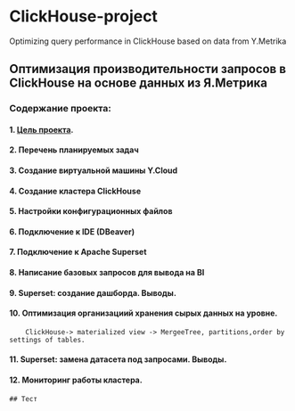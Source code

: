 # ClickHouse-project
Optimizing query performance in ClickHouse based on data from Y.Metrika
## Оптимизация производительности запросов в ClickHouse на основе данных из Я.Метрика
### Содержание проекта:
#### 1. [Цель проекта](https://github.com/im-data-explorer/ClickHouse-project/wiki/CkickHiuse%E2%80%90progect-wiki#%D1%86%D0%B5%D0%BB%D1%8C-%D0%BF%D1%80%D0%BE%D0%B5%D0%BA%D1%82%D0%B0).

#### 2. Перечень планируемых задач
#### 3. Создание виртуальной машины Y.Cloud
#### 4. Создание кластера ClickHouse
#### 5. Настройки конфигурационных файлов
#### 6. Подключение к IDE (DBeaver)
#### 7. Подключение к Apache Superset
#### 8. Написание базовых запросов для вывода на BI
#### 9. Superset: создание дашборда. Выводы.
#### 10. Оптимизация организациий хранения сырых данных на уровне.
        ClickHouse-> materialized view -> MergeeTree, partitions,order by settings of tables.
#### 11. Superset: замена датасета под запросами. Выводы.
#### 12. Мониторинг работы кластера.
    ## Тест
